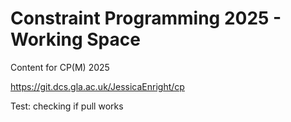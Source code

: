 # Constraint Programming 2025 - Working Space

Content for CP(M) 2025

https://git.dcs.gla.ac.uk/JessicaEnright/cp

Test: checking if pull works

